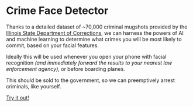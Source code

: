 # Crime Face Detector

Thanks to a detailed dataset of ~70,000 criminal mugshots provided by the [Illinois State Department of Corrections](https://www.kaggle.com/datasets/davidjfisher/illinois-doc-labeled-faces-dataset?resource=download), we can harness the powers of AI and machine learning to determine what crimes you will be most likely to commit, based on your facial features.

Ideally this will be used whenever you open your phone with facial recognition _(and immediately forward the results to your nearest law enforcement agency)_, or before boarding planes.

This should be sold to the government, so we can preemptively arrest criminals, like yourself.

[Try it out!](https://wesley.codes/crime-face-detector/)
